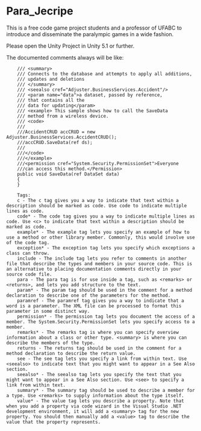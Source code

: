# Para_Jecripe
This is a free code game project students and a professor of UFABC to introduce and disseminate the paralympic games in a wide fashion. 

Please open the Unity Project in Unity 5.1 or further.

The documented comments always will be like:
  	
		/// <summary>
		/// Connects to the database and attempts to apply all additions, 
		/// updates and deletions
		/// </summary>
		/// <seealso cref="Adjuster.BusinessServices.Accident"/> 
		/// <param name="data">a dataset, passed by reference, 
		/// that contains all the 
		/// data for updating</param>
		/// <example> This sample shows how to call the SaveData 
		/// method from a wireless device.
		/// <code>
		/// 
		///AccidentCRUD accCRUD = new Adjuster.BusinessServices.AccidentCRUD();
		///accCRUD.SaveData(ref ds);
		///
		///</code>
		///</example>
		///<permission cref="System.Security.PermissionSet">Everyone 
		///can access this method.</Permission>
		public void SaveData(ref DataSet data)
		{
		}

		Tags:
		c - The c tag gives you a way to indicate that text within a description should be marked as code. Use code to indicate multiple lines as code.
		code* - The code tag gives you a way to indicate multiple lines as code. Use <c> to indicate that text within a description should be marked as code.
		example* - The example tag lets you specify an example of how to use a method or other library member. Commonly, this would involve use of the code tag.
		exception* - The exception tag lets you specify which exceptions a class can throw.
		include - The include tag lets you refer to comments in another file that describe the types and members in your source code. This is an alternative to placing documentation comments directly in your source code file.
		para - The para tag is for use inside a tag, such as <remarks> or <returns>, and lets you add structure to the text.
		param* - The param tag should be used in the comment for a method declaration to describe one of the parameters for the method.
		paramref - The paramref tag gives you a way to indicate that a word is a parameter. The XML file can be processed to format this parameter in some distinct way.
		permission* - The permission tag lets you document the access of a member. The System.Security.PermissionSet lets you specify access to a member.
		remarks* - The remarks tag is where you can specify overview information about a class or other type. <summary> is where you can describe the members of the type.
		returns - The returns tag should be used in the comment for a method declaration to describe the return value.
		see - The see tag lets you specify a link from within text. Use <seealso> to indicate text that you might want to appear in a See Also section.
		seealso* - The seealso tag lets you specify the text that you might want to appear in a See Also section. Use <see> to specify a link from within text.
		summary* - The summary tag should be used to describe a member for a type. Use <remarks> to supply information about the type itself.
		value* - The value tag lets you describe a property. Note that when you add a property via code wizard in the Visual Studio .NET development environment, it will add a <summary> tag for the new property. You should then manually add a <value> tag to describe the value that the property represents.
